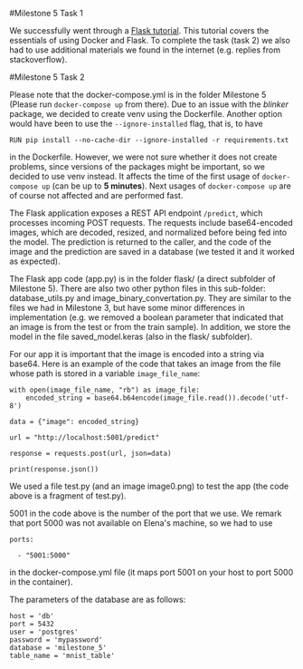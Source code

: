 #Milestone 5 Task 1

We successfully went through a [Flask tutorial](https://www.digitalocean.com/community/tutorials/how-to-build-and-deploy-a-flask-application-using-docker-on-ubuntu-18-04). 
This tutorial covers the essentials of using Docker and Flask. To complete the task (task 2) we also had to use additional materials we found in the internet (e.g. replies from stackoverflow).


#Milestone 5 Task 2

Please note that the docker-compose.yml is in the folder Milestone 5 (Please run `docker-compose up` from there).
Due to an issue with the *blinker* package, we decided to create venv using the Dockerfile. Another option would have been to use the `--ignore-installed` flag, that is, to have

```
RUN pip install --no-cache-dir --ignore-installed -r requirements.txt
```

in the Dockerfile. However, we were not sure whether it does not create problems, since versions of the packages might be important, so we decided to use venv instead.
It affects the time of the first usage of `docker-compose up` (can be up to **5 minutes**). Next usages of `docker-compose up` are of course not affected and are performed fast.

The Flask application exposes a REST API endpoint `/predict`, which processes incoming POST requests. The requests include base64-encoded images, which are decoded, resized, and normalized before being fed into the model. The prediction is returned to the caller, and the code of the image and the prediction are saved in a database (we tested it and it worked as expected).

The Flask app code (app.py) is in the folder flask/ (a direct subfolder of Milestone 5). There are also two other python files in this sub-folder: database\_utils.py and image\_binary\_convertation.py. They are similar to the files we had in Milestone 3, but have some minor differences in implementation (e.g. we removed a boolean parameter that indicated that an image is from the test or from the train sample). In addition, we store the model in the file saved\_model.keras (also in the flask/ subfolder).

For our app it is important that the image is encoded into a string via base64. Here is an example of the code that takes an image from the file whose path is stored in a variable `image_file_name`:

```
with open(image_file_name, "rb") as image_file:
    encoded_string = base64.b64encode(image_file.read()).decode('utf-8')

data = {"image": encoded_string}

url = "http://localhost:5001/predict"

response = requests.post(url, json=data)

print(response.json())
```
We used a file test.py (and an image image0.png) to test the app (the code above is a fragment of test.py).

5001 in the code above is the number of the port that we use. We remark that port 5000 was not available on Elena's machine, so we had to use

```
ports:

  - "5001:5000"
```

in the docker-compose.yml file (it maps port 5001 on your host to port 5000 in the container).

The parameters of the database are as follows:

```
host = 'db'
port = 5432
user = 'postgres'
password = 'mypassword'
database = 'milestone_5'
table_name = 'mnist_table'
```
